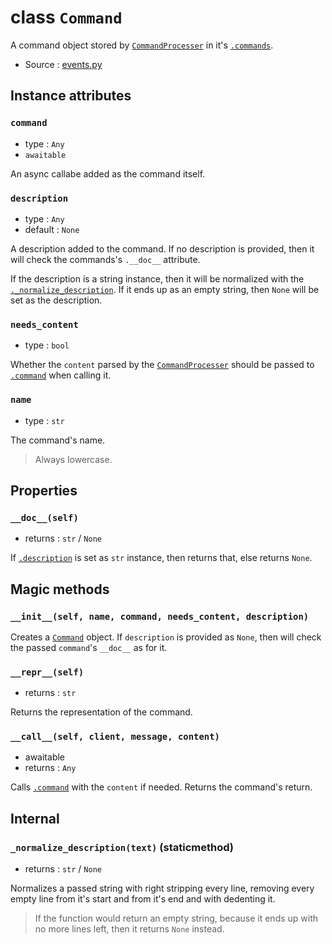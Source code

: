 # class `Command`

A command object stored by [`CommandProcesser`](CommandProcesser.md) in it's
[`.commands`](CommandProcesser.md#instance-attributes).

- Source : [events.py](https://github.com/HuyaneMatsu/hata/blob/master/hata/events.py)

## Instance attributes

### `command`

- type : `Any`
- `awaitable`

An async callabe added as the command itself.

### `description`

- type : `Any`
- default : `None`

A description added to the command. If no description is provided, then it
will check the commands's `.__doc__` attribute.

If the description is a string instance, then it will be normalized with the
[`._normalize_description`](#_normalize_descriptiontext-staticmethod). If it
ends up as an empty string, then `None` will be set as the description.

### `needs_content`

- type : `bool`

Whether the `content` parsed by the [`CommandProcesser`](CommandProcesser.md)
should be passed to [`.command`](#command) when calling it.

### `name`

- type : `str`

The command's name.

> Always lowercase.

## Properties

### `__doc__(self)`

- returns : `str` / `None`

If [`.description`](#description) is set as `str` instance, then returns that,
else returns `None`.

## Magic methods

### `__init__(self, name, command, needs_content, description)`

Creates a [`Command`](#command) object. If `description` is provided as `None`,
then will check the passed `command`'s `__doc__` as for it.

### `__repr__(self)`

- returns : `str`

Returns the representation of the command.

### `__call__(self, client, message, content)`

- awaitable
- returns : `Any`

Calls [`.command`](#command) with the `content` if needed. Returns the
command's return.

## Internal

### `_normalize_description(text)` (staticmethod)

- returns : `str` / `None`

Normalizes a passed string with right stripping every line, removing every
empty line from it's start and from it's end and with dedenting it.

> If the function would return an empty string, because it ends up with
> no more lines left, then it returns `None` instead.
